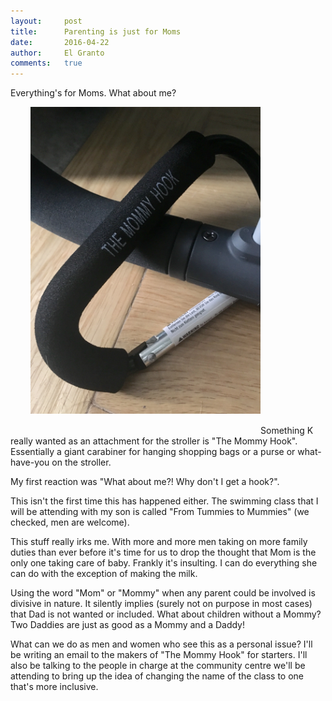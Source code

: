 ```yaml
---
layout:     post
title:      Parenting is just for Moms
date:       2016-04-22
author:     El Granto
comments:   true
---
```


Everything's for Moms. What about me?<!--more-->

<img src="/assets/images/MommyHook.JPG" class="float-right" style="width:23rem; padding:0 0 2rem 2rem;" alt="">Something K really wanted as an attachment for the stroller is "The Mommy Hook". Essentially a giant carabiner for hanging shopping bags or a purse or what-have-you on the stroller. 

My first reaction was "What about me?! Why don't I get a hook?".

This isn't the first time this has happened either. The swimming class that I will be attending with my son is called "From Tummies to Mummies" (we checked, men are welcome). 

This stuff really irks me. With more and more men taking on more family duties than ever before it's time for us to drop the thought that Mom is the only one taking care of baby. Frankly it's insulting. I can do everything she can do with the exception of making the milk. 

Using the word "Mom" or "Mommy" when any parent could be involved is divisive in nature. It silently implies (surely not on purpose in most cases) that Dad is not wanted or included. What about children without a Mommy? Two Daddies are just as good as a Mommy and a Daddy!

What can we do as men and women who see this as a personal issue? I'll be writing an email to the makers of "The Mommy Hook" for starters. I'll also be talking to the people in charge at the community centre we'll be attending to bring up the idea of changing the name of the class to one that's more inclusive. 